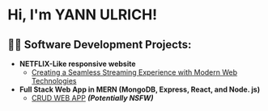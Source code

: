 <h1>Hi, I'm YANN ULRICH! <br/>

<h2>👨‍💻 Software Development Projects:</h2>

- <b>NETFLIX-Like responsive website</b>
  - [Creating a Seamless Streaming Experience with Modern Web Technologies](https://github.com/UlrichYann237/Disney-Movie-Website)
- <b>Full Stack Web App in MERN (MongoDB, Express, React, and Node. js)</b>
  - [CRUD WEB APP](https://github.com/joshmadakor1/4chan-Image-Analysis-Middleware-C964) <b><i>(Potentially NSFW)</b></i>

<!--
**joshmadakor1/joshmadakor1** is a ✨ _special_ ✨ repository because its `README.md` (this file) appears on your GitHub profile.

Here are some ideas to get you started:

- 🔭 I’m currently working on ...
- 🌱 I’m currently learning ...
- 👯 I’m looking to collaborate on ...
- 🤔 I’m looking for help with ...
- 💬 Ask me about ...
- 📫 How to reach me: ...
- 😄 Pronouns: ...
- ⚡ Fun fact: ...
-->
